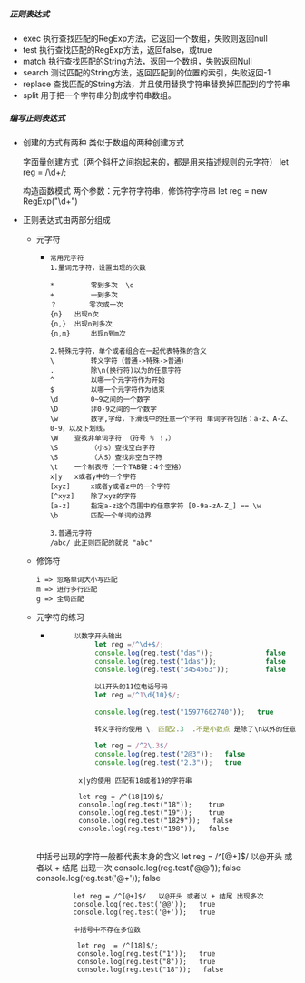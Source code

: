 ##### 正则表达式
+  exec    执行查找匹配的RegExp方法，它返回一个数组，失败则返回null
+ test    执行查找匹配的RegExp方法，返回false，或true
+  match   执行查找匹配的String方法，返回一个数组，失败返回Null
+  search  测试匹配的String方法，返回匹配到的位置的索引，失败返回-1
+  replace 查找匹配的String方法，并且使用替换字符串替换掉匹配到的字符串
+  split   用于把一个字符串分割成字符串数组。

##### 编写正则表达式
+ 创建的方式有两种 类似于数组的两种创建方式
        

    字面量创建方式（两个斜杆之间抱起来的，都是用来描述规则的元字符） 
    let reg = /\d+/;

    构造函数模式 两个参数：元字符字符串，修饰符字符串
    let reg = new RegExp("\\d+")

+ 正则表达式由两部分组成
  + 元字符 

    + ```
      常用元字符
      1.量词元字符，设置出现的次数
      
      *  		零到多次  \d
      +  	    一到多次
      ？ 	   零次或一次
      {n} 	出现n次
      {n,} 	出现n到多次
      {n,m} 	出现n到m次
      
      2.特殊元字符，单个或者组合在一起代表特殊的含义
      \ 		转义字符（普通->特殊->普通）
      . 		除\n(换行符)以为的任意字符
      ^ 		以哪一个元字符作为开始
      $ 		以哪一个元字符作为结束
      \d 		0~9之间的一个数字
      \D 		非0-9之间的一个数字
      \w		数字,字母，下滑线中的任意一个字符 单词字符包括：a-z、A-Z、0-9，以及下划线。
      \W  	查找非单词字符 （符号 % ！，）
      \S 		（小s）查找空白字符 
      \S 		（大S）查找非空白字符
      \t  	一个制表符（一个TAB键：4个空格）
      x|y 	x或者y中的一个字符
      [xyz] 	x或者y或者z中的一个字符
      [^xyz] 	除了xyz的字符
      [a-z]  	指定a-z这个范围中的任意字符 [0-9a-zA-Z_] == \w
      \b 		匹配一个单词的边界
      
      3.普通元字符
      /abc/ 此正则匹配的就说 "abc"
      
      ```

  + 修饰符

    ```
    i => 忽略单词大小写匹配
    m => 进行多行匹配
    g => 全局匹配
    ```

  + 元字符的练习

    + ```js
            以数字开头输出
                 let reg =/^\d+$/;
                 console.log(reg.test("das"));             false
                 console.log(reg.test("1das"));            false
                 console.log(reg.test("3454563"));         false
              
                 以1开头的11位电话号码
                 let reg =/^1\d{10}$/;
            
                 console.log(reg.test("15977602740"));   true
          
                 转义字符的使用 \. 匹配2.3  .不是小数点 是除了\n以外的任意字符
          
                 let reg = /^2\.3$/
                 console.log(reg.test("2@3"));   false
                 console.log(reg.test("2.3"));   true
        ```


                 x|y的使用 匹配有18或者19的字符串
          
                 let reg = /^(18|19)$/
                 console.log(reg.test("18"));    true
                 console.log(reg.test("19"));    true
                 console.log(reg.test("1829"));   false
                 console.log(reg.test("198"));   false


    ​          
                中括号出现的字符一般都代表本身的含义
                 let reg = /^[@+]$/   以@开头 或者以 + 结尾 出现一次
                 console.log(reg.test('@@'));   false
                 console.log(reg.test('@+'));   false
          
                 let reg = /^[@+]$/   以@开头 或者以 + 结尾 出现多次
                 console.log(reg.test('@@'));   true
                 console.log(reg.test('@+'));   true
          
                 中括号中不存在多位数
          
                  let reg  = /^[18]$/;
                  console.log(reg.test("1"));   true
                  console.log(reg.test("8"));   true
                  console.log(reg.test("18"));   false

      

    

